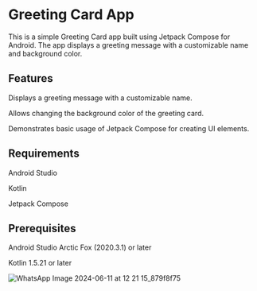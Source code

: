 # Greeting Card App

This is a simple Greeting Card app built using Jetpack Compose for Android. The app displays a greeting message with a customizable name and background color.

## Features
Displays a greeting message with a customizable name.

Allows changing the background color of the greeting card.

Demonstrates basic usage of Jetpack Compose for creating UI elements.

## Requirements
    
Android Studio

Kotlin

Jetpack Compose

## Prerequisites
Android Studio Arctic Fox (2020.3.1) or later

Kotlin 1.5.21 or later

![WhatsApp Image 2024-06-11 at 12 21 15_879f8f75](https://github.com/Srestha05/GreetingsCard_App/assets/145493224/ea7a44fd-3cd3-4813-874a-6b587b942da8)
